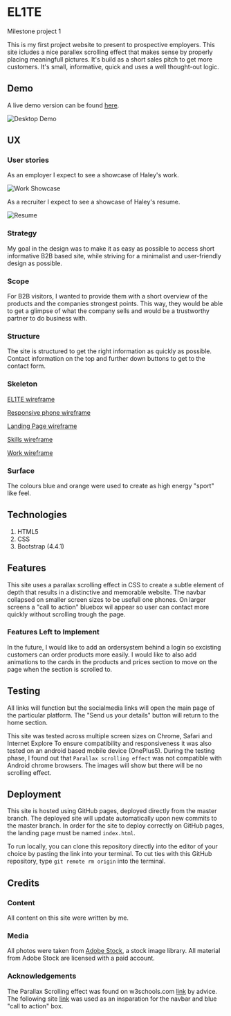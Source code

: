 # EL1TE
Milestone project 1

This is my first project website to present to prospective employers. 
This site icludes a nice parallex scrolling effect that makes sense by properly placing meaningfull pictures.
It's build as a short sales pitch to get more customers.
It's small, informative, quick and uses a well thought-out logic.

## Demo
A live demo version can be found [here](https://d1ang.github.io/EL1TE/).

![Desktop Demo](https://raw.githubusercontent.com/hschafer2017/HSCHAFER-Portfolio/master/assets/images/portfolioview.gif "Desktop Demo")

## UX

### User stories

As an employer I expect to see a showcase of Haley's work.

![Work Showcase](https://raw.githubusercontent.com/Code-Institute-Solutions/StudentExampleProjectGradeFive/master/assets/images/showcase.png "Work Showcase")

As a recruiter I expect to see a showcase of Haley's resume.

![Resume](https://raw.githubusercontent.com/Code-Institute-Solutions/StudentExampleProjectGradeFive/master/assets/images/cv.png "Resume")

### Strategy
My goal in the design was to make it as easy as possible to access short informative B2B based site, while striving for a minimalist and user-friendly design as possible.

### Scope
For B2B visitors, I wanted to provide them with a short overview of the products and the companies strongest points.
This way, they would be able to get a glimpse of what the company sells and would be a trustworthy partner to do business with.

### Structure
The site is structured to get the right information as quickly as possible.
Contact information on the top and further down buttons to get to the contact form.

### Skeleton
[EL1TE wireframe](https://www.figma.com/file/3VCrAaJBiDzaORiA8KSroK/EL1TE?node-id=0%3A1)

[Responsive phone wireframe](https://github.com/Code-Institute-Solutions/StudentExampleProjectGradeFive/blob/master/wireframes/contact.png)

[Landing Page wireframe](https://github.com/Code-Institute-Solutions/StudentExampleProjectGradeFive/blob/master/wireframes/landing.jpeg)

[Skills wireframe](https://github.com/Code-Institute-Solutions/StudentExampleProjectGradeFive/blob/master/wireframes/skills.jpeg)

[Work wireframe](https://github.com/Code-Institute-Solutions/StudentExampleProjectGradeFive/blob/master/wireframes/work.png)

### Surface
The colours blue and orange were used to create as high energy "sport" like feel.

## Technologies
1. HTML5
2. CSS
3. Bootstrap (4.4.1)


## Features
This site uses a parallax scrolling effect in CSS to create a subtle element of depth that results in a distinctive and memorable website. 
The navbar collapsed on smaller screen sizes to be usefull one phones.
On larger screens a "call to action" bluebox wil appear so user can contact more quickly without scrolling trough the page.


### Features Left to Implement
In the future, I would like to add an ordersystem behind a login so excisting customers can order products more easily.
I would like to also add animations to the cards in the products and prices section to move on the page when the section is scrolled to. 


## Testing
All links will function but the socialmedia links will open the main page of the particular platform.
The "Send us your details" button will return to the home section.

This site was tested across multiple screen sizes on Chrome, Safari and Internet Explore
To ensure compatibility and responsiveness it was also tested on an android based mobile device (OnePlus5).
During the testing phase, I found out that ```Parallax scrolling effect``` was not compatible with Android chrome browsers.
The images will show but there will be no scrolling effect.


## Deployment
This site is hosted using GitHub pages, deployed directly from the master branch. The deployed site will update automatically upon new commits to the master branch. In order for the site to deploy correctly on GitHub pages, the landing page must be named `index.html`.

To run locally, you can clone this repository directly into the editor of your choice by pasting the link into your terminal.
To cut ties with this GitHub repository, type `git remote rm origin` into the terminal.


## Credits

### Content
All content on this site were written by me. 

### Media
All photos were taken from [Adobe Stock](https://stock.adobe.com/), a stock image library.
All material from Adobe Stock are licensed with a paid account.


### Acknowledgements

The Parallax Scrolling effect was found on w3schools.com [link](https://www.w3schools.com/howto/howto_css_parallax.asp) by advice.
The following site [link](https://www.mbsportswear.nl/) was used as an insparation for the navbar and blue "call to action" box.